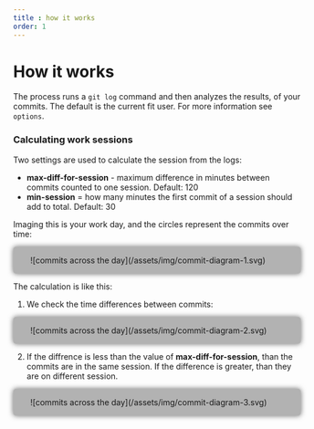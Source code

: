```yaml
---
title : how it works
order: 1
--- 
```


# How it works

The process runs a `git log` command and then analyzes the results, of your commits. The default is the current fit user. For more information see `options`.

### Calculating work sessions

Two settings are used to calculate the session from the logs:

- **max-diff-for-session** - maximum difference in minutes between commits counted to one session. Default: 120
- **min-session** = how many minutes the first commit of a session should add to total. Default: 30

Imaging this is your work day, and the circles represent the commits over time:

<div markdown=1 style="border-radius: 5px; box-shadow: 0px 0px 10px #6a6a6a; padding: 15px 30px ; background-color: #b2b2b2">
![commits across the day](/assets/img/commit-diagram-1.svg)
</div>

The calculation is like this:

1. We check the time differences between commits:

<div markdown=1 style="border-radius: 5px; box-shadow: 0px 0px 10px #6a6a6a; padding: 15px 30px ; background-color: #b2b2b2">
![commits across the day](/assets/img/commit-diagram-2.svg)
</div>

2. If the diffrence is less than the value of **max-diff-for-session**, than the commits are in the same session. If the difference is greater, than they are on different session. 

<div markdown=1 style="border-radius: 5px; box-shadow: 0px 0px 10px #6a6a6a; padding: 15px 30px ; background-color: #b2b2b2">
![commits across the day](/assets/img/commit-diagram-3.svg)
</div>
